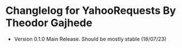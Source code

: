 # Changlelog for YahooRequests By Theodor Gajhede


* Version 0.1.0 Main Release. Should be mostly stable (18/07/23)
